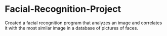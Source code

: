 # Facial-Recognition-Project
Created a facial recognition program that analyzes an image and correlates it with the most similar image in a database of pictures of faces.
